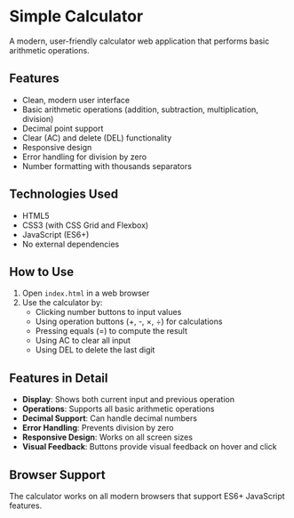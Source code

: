 # Simple Calculator

A modern, user-friendly calculator web application that performs basic arithmetic operations.

## Features

- Clean, modern user interface
- Basic arithmetic operations (addition, subtraction, multiplication, division)
- Decimal point support
- Clear (AC) and delete (DEL) functionality
- Responsive design
- Error handling for division by zero
- Number formatting with thousands separators

## Technologies Used

- HTML5
- CSS3 (with CSS Grid and Flexbox)
- JavaScript (ES6+)
- No external dependencies

## How to Use

1. Open `index.html` in a web browser
2. Use the calculator by:
   - Clicking number buttons to input values
   - Using operation buttons (+, -, ×, ÷) for calculations
   - Pressing equals (=) to compute the result
   - Using AC to clear all input
   - Using DEL to delete the last digit

## Features in Detail

- **Display**: Shows both current input and previous operation
- **Operations**: Supports all basic arithmetic operations
- **Decimal Support**: Can handle decimal numbers
- **Error Handling**: Prevents division by zero
- **Responsive Design**: Works on all screen sizes
- **Visual Feedback**: Buttons provide visual feedback on hover and click

## Browser Support

The calculator works on all modern browsers that support ES6+ JavaScript features. 